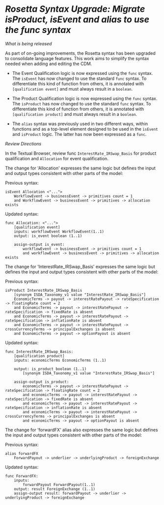 # *Rosetta Syntax Upgrade: Migrate isProduct, isEvent and alias to use the func syntax*

_What is being released_

As part of on-going improvements, the Rosetta syntax has been upgraded to consolidate language features. This work aims to simplify the syntax needed when adding and editing the CDM.

* The Event Qualification logic is now expressed using the `func` syntax.
  The `isEvent` has now changed to use the standard `func` syntax. To differentiate this kind of function from others, it is annotated with `[qualification event]` and must always result in a `boolean`.

* The Product Qualification logic is now expressed using the `func` syntax.
  The `isProduct` has now changed to use the standard `func` syntax. To differentiate this kind of function from others, it is annotated with `[qualification product]` and must always result in a `boolean`.

* The `alias` syntax was previously used in two different ways, within functions and as a top-level element designed to be used in the `isEvent` and `isProduct` logic. The latter has now been expressed as a `func`.

_Review Directions_

In the Textual Browser, review func `InterestRate_IRSwap_Basis` for product qualification and `Allocation` for event qualification.  

The change for 'Allocation' expresses the same logic but defines the input and output types consistent with other parts of the model:

Previous syntax:
```
isEvent Allocation <"...">
	WorkflowEvent -> businessEvent -> primitives count = 1
	and WorkflowEvent -> businessEvent -> primitives -> allocation exists
```

Updated syntax:
```
func Allocation: <"...">
	[qualification event]
	inputs: workflowEvent WorkflowEvent(1..1)
	output: is_event boolean (1..1)
  
	assign-output is_event:
		workflowEvent -> businessEvent -> primitives count = 1
		and workflowEvent -> businessEvent -> primitives -> allocation exists

```

The change for 'InterestRate_IRSwap_Basis' expresses the same logic but defines the input and output types consistent with other parts of the model:

Previous syntax:
```
isProduct InterestRate_IRSwap_Basis
	[synonym ISDA_Taxonomy_v1 value "InterestRate_IRSwap_Basis"]
	EconomicTerms -> payout -> interestRatePayout -> rateSpecification -> floatingRate count = 2
	and EconomicTerms -> payout -> interestRatePayout -> rateSpecification -> fixedRate is absent
	and EconomicTerms -> payout -> interestRatePayout -> rateSpecification -> inflationRate is absent
	and EconomicTerms -> payout -> interestRatePayout -> crossCurrencyTerms -> principalExchanges is absent
	and EconomicTerms -> payout -> optionPayout is absent
```
Updated syntax:
```
func InterestRate_IRSwap_Basis:
	[qualification product]
	inputs: economicTerms EconomicTerms (1..1)
	
	output: is_product boolean (1..1)
		[synonym ISDA_Taxonomy_v1 value "InterestRate_IRSwap_Basis"]
		
	assign-output is_product:
		economicTerms -> payout -> interestRatePayout -> rateSpecification -> floatingRate count = 2
		and economicTerms -> payout -> interestRatePayout -> rateSpecification -> fixedRate is absent
		and economicTerms -> payout -> interestRatePayout -> rateSpecification -> inflationRate is absent
		and economicTerms -> payout -> interestRatePayout -> crossCurrencyTerms -> principalExchanges is absent
		and economicTerms -> payout -> optionPayout is absent

```

The change for 'forwardFX' alias also expresses the same logic but defines the input and output types consistent with other parts of the model:

Previous syntax:

```
alias forwardFX
	ForwardPayout -> underlier -> underlyingProduct -> foreignExchange
```
	
Updated syntax:

```
func ForwardFX:
	inputs:
		forwardPayout ForwardPayout(1..1)
	output: result ForeignExchange (1..1)
	assign-output result: forwardPayout -> underlier -> underlyingProduct -> foreignExchange
```

	
	

